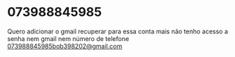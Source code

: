 # 073988845985
Quero adicionar o gmail recuperar para essa conta mais não tenho acesso a senha nem gmail nem número de telefone
073988845985bob398202@gmail.com
